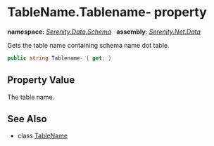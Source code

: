 # TableName.Tablename- property
**namespace:** *[Serenity.Data.Schema](../../README.md#serenity.data.schema-namespace)*   **assembly**: *[Serenity.Net.Data](../../README.md)*

Gets the table name containing schema name dot table.

```csharp
public string Tablename- { get; }
```

## Property Value

The table name.

## See Also

* class [TableName](../TableName.md)